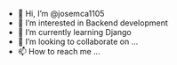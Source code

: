 - 👋 Hi, I’m @josemca1105
- 👀 I’m interested in Backend development
- 🌱 I’m currently learning Django
- 💞️ I’m looking to collaborate on ...
- 📫 How to reach me ...

<!---
josemca1105/josemca1105 is a ✨ special ✨ repository because its `README.md` (this file) appears on your GitHub profile.
You can click the Preview link to take a look at your changes.
--->
